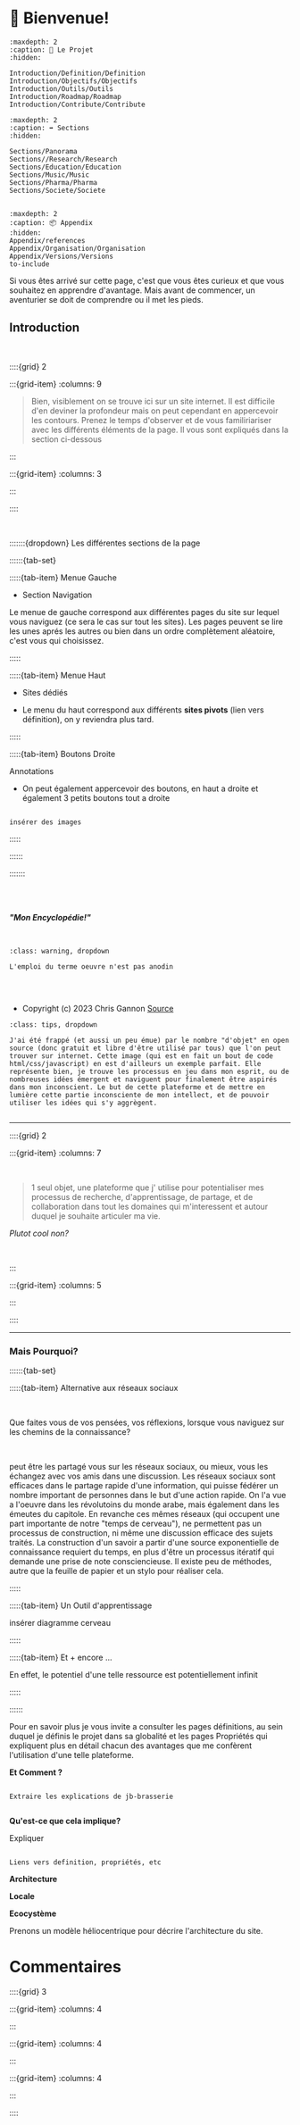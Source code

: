 # 👋 Bienvenue!

```{toctree}
:maxdepth: 2
:caption: 💎 Le Projet
:hidden:

Introduction/Definition/Definition
Introduction/Objectifs/Objectifs
Introduction/Outils/Outils
Introduction/Roadmap/Roadmap
Introduction/Contribute/Contribute
```

```{toctree}
:maxdepth: 2
:caption: ➡️ Sections
:hidden:

Sections/Panorama
Sections//Research/Research
Sections/Education/Education
Sections/Music/Music
Sections/Pharma/Pharma
Sections/Societe/Societe


```

```{toctree}
:maxdepth: 2
:caption: 📦 Appendix
:hidden:
Appendix/references
Appendix/Organisation/Organisation
Appendix/Versions/Versions
to-include

```

<p class="emphase">Si vous êtes arrivé sur cette page, c'est que vous êtes curieux et que vous souhaitez en apprendre d'avantage. Mais avant de commencer, un aventurier se doit de comprendre ou il met les pieds. </p>


<h2>Introduction</h2>

<br>

::::{grid} 2

:::{grid-item}
:columns: 9

> Bien, visiblement on se trouve ici sur un site internet. Il est difficile d'en deviner la profondeur mais on peut cependant en appercevoir les contours. Prenez le temps d'observer et de vous familiriariser avec les différents éléments de la page. Il vous sont expliqués dans la section ci-dessous

:::

:::{grid-item}
:columns: 3

<script src="https://unpkg.com/@dotlottie/player-component@latest/dist/dotlottie-player.mjs" type="module"></script> 
<dotlottie-player src="https://lottie.host/0e90b2a1-d1ac-4b35-af21-ed4164cbbc2f/GgzrF24yB0.json" background="transparent" speed="1" style="width: 100%; height: auto;" loop autoplay></dotlottie-player>

:::

::::

<br>

:::::::{dropdown} Les différentes sections de la page

::::::{tab-set} 

:::::{tab-item} Menue Gauche

- Section Navigation

Le menue de gauche correspond aux différentes pages du site sur lequel vous naviguez (ce sera le cas sur tout les sites). Les pages peuvent se lire les unes aprés les autres ou bien dans un ordre complètement aléatoire, c'est vous qui choisissez. 

:::::

:::::{tab-item} Menue Haut

- Sites dédiés

- Le menu du haut correspond aux différents **sites pivots** (lien vers définition), on y reviendra plus tard.


:::::

:::::{tab-item} Boutons Droite

Annotations

- On peut également appercevoir des boutons, en haut a droite et également 3 petits boutons tout a droite

```{note}

insérer des images

```


:::::

::::::

:::::::

<br>
<br>

<p class="emphase2"><strong><em>"Mon Encyclopédie!"</em></strong></p>

<br>


```{admonition} Une oeuvre personelle ... 
:class: warning, dropdown

L'emploi du terme oeuvre n'est pas anodin


```

<br>

<canvas id="canvas-fading-face"></canvas>
<!-- partial -->
<script src='https://unpkg.co/gsap@3/dist/gsap.min.js'></script>
<script src='https://s3-us-west-2.amazonaws.com/s.cdpn.io/16327/MotionPathPlugin.min.js'></script>
<script src='https://s3-us-west-2.amazonaws.com/s.cdpn.io/16327/EasePack3.min.js'></script><script  src="../_static/assets/script/script-fading-face.js"></script>

- Copyright (c) 2023 Chris Gannon [Source](https://codepen.io/chrisgannon/pen/KKGYxxR)







```{admonition} Et aussi celle de tous le monde
:class: tips, dropdown

J'ai été frappé (et aussi un peu émue) par le nombre "d'objet" en open source (donc gratuit et libre d'être utilisé par tous) que l'on peut trouver sur internet. Cette image (qui est en fait un bout de code html/css/javascript) en est d'ailleurs un exemple parfait. Elle représente bien, je trouve les processus en jeu dans mon esprit, ou de nombreuses idées émergent et naviguent pour finalement être aspirés dans mon inconscient. Le but de cette plateforme et de mettre en lumière cette partie inconsciente de mon intellect, et de pouvoir utiliser les idées qui s'y aggrègent.  


```


***

::::{grid} 2

:::{grid-item}
:columns: 7

<br>

> 1 seul objet, une plateforme que j' utilise pour potentialiser mes processus de recherche, d'apprentissage, de partage, et de collaboration dans tout les domaines qui m'interessent et autour duquel je souhaite articuler ma vie. 

<p class="emphase"><em>Plutot cool non?</em></p>


<br>

:::

:::{grid-item}
:columns: 5

<script src="https://unpkg.com/@lottiefiles/lottie-player@latest/dist/lottie-player.js"></script>
<lottie-player src="https://lottie.host/e692a5c6-8949-46c7-ac7c-6afbac11da77/xRhlVa5Z5T.json" background="transparent" speed="0.6" style="width: 100%; height: auto;" direction="1"  autoplay></lottie-player>

:::

::::


***



<h3>Mais Pourquoi?</h3>


::::::{tab-set} 

:::::{tab-item} Alternative aux réseaux sociaux

<br>
<p class="emphase"> Que faites vous de vos pensées, vos réflexions, lorsque vous naviguez sur les chemins de la connaissance? </p>
<br>

peut être les partagé vous sur les réseaux sociaux, ou mieux, vous les échangez avec vos amis dans une discussion. Les réseaux sociaux sont efficaces dans le partage rapide d'une information, qui puisse fédérer un nombre important de personnes dans le but d'une action rapide. On l'a vue a l'oeuvre dans les révolutoins du monde arabe, mais également dans les émeutes du capitole. En revanche ces mêmes réseaux (qui occupent une part importante de notre "temps de cerveau"), ne permettent pas un processus de construction, ni même une discussion efficace des sujets traités. La construction d'un savoir a partir d'une source exponentielle de connaissance requiert du temps, en plus d'être un processus itératif qui demande une prise de note consciencieuse. Il existe peu de méthodes, autre que la feuille de papier et un stylo pour réaliser cela.   

:::::

:::::{tab-item} Un Outil d'apprentissage

insérer diagramme cerveau

:::::

:::::{tab-item} Et + encore ...

En effet, le potentiel d'une telle ressource est potentiellement infinit

:::::

::::::



Pour en savoir plus je vous invite a consulter les pages définitions, au sein duquel je définis le projet dans sa globalité et les pages Propriétés qui expliquent plus en détail chacun des avantages que me confèrent l'utilisation d'une telle plateforme.
    




<p class="emphase"><strong>Et Comment ?</strong></p> 


```{note}

Extraire les explications de jb-brasserie


```


<p class="emphase"><strong>Qu'est-ce que cela implique?</strong></p>

Expliquer 

```{note}

Liens vers definition, propriétés, etc

```

<p class="emphase2"><strong>Architecture</strong></p>

<p class="emphase"><strong>Locale</strong></p>



<p class="emphase"><strong>Ecocystème</strong></p>

Prenons un modèle héliocentrique pour décrire l'architecture du site. 

# Commentaires


<script src="https://utteranc.es/client.js"
        repo="Deugz/Encyclopedia-Home"
        issue-term="pathname"
        theme="github-light"
        crossorigin="anonymous"
        async>
</script>


::::{grid} 3

:::{grid-item}
:columns: 4

:::

:::{grid-item}
:columns: 4

<script type='text/javascript' src='https://storage.ko-fi.com/cdn/widget/Widget_2.js'></script><script type='text/javascript'>kofiwidget2.init('Buy me a coffee', '#317315', 'O4O6EZO78');kofiwidget2.draw();</script> 

:::

:::{grid-item}
:columns: 4

:::

::::




